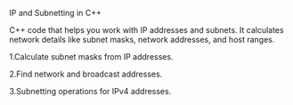 IP and Subnetting in C++

C++ code that helps you work with IP addresses and subnets. It calculates network details like subnet masks, network addresses, and host ranges.

1.Calculate subnet masks from IP addresses.

2.Find network and broadcast addresses.

3.Subnetting operations for IPv4 addresses.
